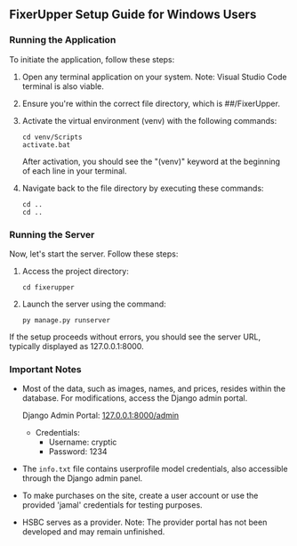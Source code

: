 ## FixerUpper Setup Guide for Windows Users

### Running the Application
To initiate the application, follow these steps:

1. Open any terminal application on your system. Note: Visual Studio Code terminal is also viable.
2. Ensure you're within the correct file directory, which is ##/FixerUpper.
3. Activate the virtual environment (venv) with the following commands:
    ```
    cd venv/Scripts
    activate.bat
    ```
   After activation, you should see the "(venv)" keyword at the beginning of each line in your terminal.

4. Navigate back to the file directory by executing these commands:
    ```
    cd ..
    cd ..
    ```

### Running the Server
Now, let's start the server. Follow these steps:

1. Access the project directory:
    ```
    cd fixerupper
    ```

2. Launch the server using the command:
    ```
    py manage.py runserver
    ```

If the setup proceeds without errors, you should see the server URL, typically displayed as 127.0.0.1:8000.

### Important Notes
- Most of the data, such as images, names, and prices, resides within the database. For modifications, access the Django admin portal.
  
  Django Admin Portal: [127.0.0.1:8000/admin](127.0.0.1:8000/admin)
  - Credentials: 
    - Username: cryptic 
    - Password: 1234
  
- The `info.txt` file contains userprofile model credentials, also accessible through the Django admin panel.

- To make purchases on the site, create a user account or use the provided 'jamal' credentials for testing purposes.

- HSBC serves as a provider. Note: The provider portal has not been developed and may remain unfinished.










